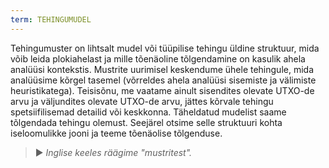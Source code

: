 ```yaml
---
term: TEHINGUMUDEL
---
```


Tehingumuster on lihtsalt mudel või tüüpilise tehingu üldine struktuur, mida võib leida plokiahelast ja mille tõenäoline tõlgendamine on kasulik ahela analüüsi kontekstis. Mustrite uurimisel keskendume ühele tehingule, mida analüüsime kõrgel tasemel (võrreldes ahela analüüsi sisemiste ja välimiste heuristikatega). Teisisõnu, me vaatame ainult sisendites olevate UTXO-de arvu ja väljundites olevate UTXO-de arvu, jättes kõrvale tehingu spetsiifilisemad detailid või keskkonna. Täheldatud mudelist saame tõlgendada tehingu olemust. Seejärel otsime selle struktuuri kohta iseloomulikke jooni ja teeme tõenäolise tõlgenduse.

> ► *Inglise keeles räägime "mustritest".*